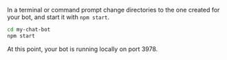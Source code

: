 <!-- Include under ## Start you bot H2 header -->

In a terminal or command prompt change directories to the one created for your bot, and start it with `npm start`.

```bash
cd my-chat-bot
npm start
```
At this point, your bot is running locally on port 3978.
